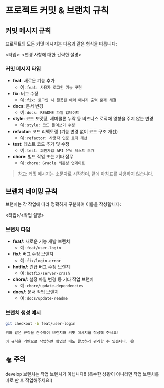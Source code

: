 # 프로젝트 커밋 & 브랜치 규칙

## 커밋 메시지 규칙

프로젝트의 모든 커밋 메시지는 다음과 같은 형식을 따릅니다:

<타입>: <변경 사항에 대한 간략한 설명>

### 커밋 메시지 타입

- **feat**: 새로운 기능 추가
  - 예: `feat: 사용자 로그인 기능 구현`
- **fix**: 버그 수정
  - 예: `fix: 로그인 시 잘못된 에러 메시지 출력 문제 해결`
- **docs**: 문서 변경
  - 예: `docs: README 파일 업데이트`
- **style**: 코드 포맷팅, 세미콜론 누락 등 비즈니스 로직에 영향을 주지 않는 변경
  - 예: `style: 코드 들여쓰기 수정`
- **refactor**: 코드 리팩토링 (기능 변경 없이 코드 구조 개선)
  - 예: `refactor: 사용자 인증 로직 개선`
- **test**: 테스트 코드 추가 및 수정
  - 예: `test: 회원가입 API 유닛 테스트 추가`
- **chore**: 빌드 작업 또는 기타 잡무
  - 예: `chore: Gradle 의존성 업데이트`

> 참고: 커밋 메시지는 소문자로 시작하며, 끝에 마침표를 사용하지 않습니다.

## 브랜치 네이밍 규칙

브랜치는 각 작업에 따라 명확하게 구분하여 이름을 작성합니다:

<타입>/<작업 설명>

### 브랜치 타입

- **feat/**: 새로운 기능 개발 브랜치
  - 예: `feat/user-login`
- **fix/**: 버그 수정 브랜치
  - 예: `fix/login-error`
- **hotfix/**: 긴급 버그 수정 브랜치
  - 예: `hotfix/server-crash`
- **chore/**: 설정 파일 변경 등 기타 작업 브랜치
  - 예: `chore/update-dependencies`
- **docs/**: 문서 작업 브랜치
  - 예: `docs/update-readme`

### 브랜치 생성 예시

```bash
git checkout -b feat/user-login

위와 같은 규칙을 준수하여 브랜치와 커밋 메시지를 작성해 주세요!

이 규칙을 기반으로 작업하면 협업할 때도 깔끔하게 관리할 수 있습니다. 😄
```


## 🛸 주의 
develop 브렌치는 작업 브렌치가 아닙니다!! (특수한 상황이 아니라면 작업 브렌치를 따로 판 후 작업해주세요!)

